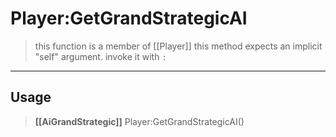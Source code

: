 # Player:GetGrandStrategicAI
> this function is a member of [[Player]]
> this method expects an implicit "self" argument. invoke it with `:`
-----
## Usage
> **[[AiGrandStrategic]]** Player:GetGrandStrategicAI()
